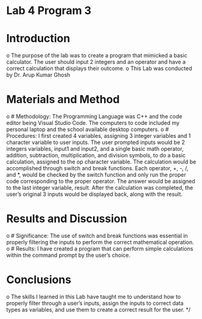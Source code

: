 # Lab 4 Program 3

# Introduction
o	The purpose of the lab was to create a program that mimicked a basic calculator. The user should input 2 integers and an operator and have a correct calculation that displays their outcome.
o	This Lab was conducted by Dr. Arup Kumar Ghosh

# Materials and Method 
o	# Methodology: 
    The Programming Language was C++ and the code editor being Visual Studio Code. The computers to code included my personal laptop and the school available desktop computers.
o	# Procedures:
    I first created 4 variables, assigning 3 integer variables and 1 character variable to user inputs.
    The user prompted inputs would be 2 integers variables, input1 and input2, and a single basic math operator, addition, subtraction, multiplication, and division symbols,   to do a basic calculation, assigned to the op character variable. 
    The calculation would be accomplished through switch and break functions. Each operator, +, -, /, and *, would be checked by the switch function and only run the proper code corresponding to the proper operator. The answer would be assigned to the last integer variable, result.
    After the calculation was completed, the user’s original 3 inputs would be displayed back, along with the result.

# Results and Discussion
o	# Significance: 
    The use of switch and break functions was essential in properly filtering the inputs to perform the correct mathematical operation.
o	# Results:
    I have created a program that can perform simple calculations within the command prompt by the user’s choice.

# Conclusions
o	The skills I learned in this Lab have taught me to understand how to properly filter through a user’s inputs, assign the inputs to correct data types as variables, and use them to create a correct result for the user.
*/
